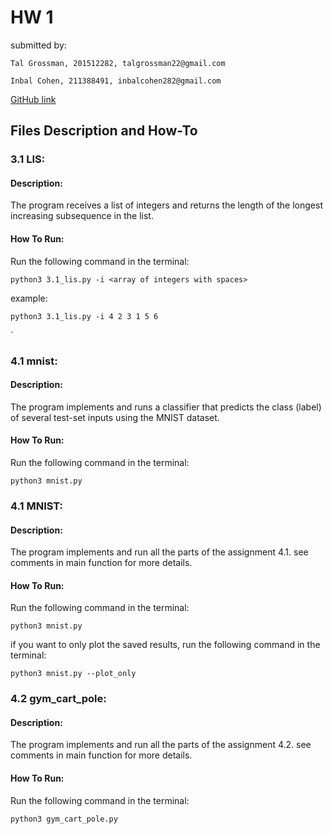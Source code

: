 # HW 1

submitted by:

`Tal Grossman, 201512282, talgrossman22@gmail.com`

`Inbal Cohen, 211388491, inbalcohen282@gmail.com`

[GitHub link](https://github.com/tal-grossman/Reinforcement-Learning-0512426501/tree/main/HW1)


## Files Description and How-To

### 3.1 LIS:
#### Description:
The program receives a list of integers and returns the length of the longest increasing subsequence in the list.
#### How To Run:
Run the following command in the terminal:
```
python3 3.1_lis.py -i <array of integers with spaces>
```

 example:
```
python3 3.1_lis.py -i 4 2 3 1 5 6
```
`
### 4.1 mnist:
#### Description:
The program implements and runs a classifier that predicts the class (label) of several test-set inputs using the MNIST dataset.
#### How To Run:
Run the following command in the terminal:
```
python3 mnist.py
```



### 4.1 MNIST:
#### Description:
The program implements and run all the parts of the assignment 4.1. see comments in main function for more details.
#### How To Run:
Run the following command in the terminal:
```
python3 mnist.py
```

if you want to only plot the saved results, run the following command in the terminal:
```
python3 mnist.py --plot_only
```


### 4.2 gym_cart_pole:
#### Description:
The program implements and run all the parts of the assignment 4.2. see comments in main function for more details.
#### How To Run:
Run the following command in the terminal:
```
python3 gym_cart_pole.py
```
